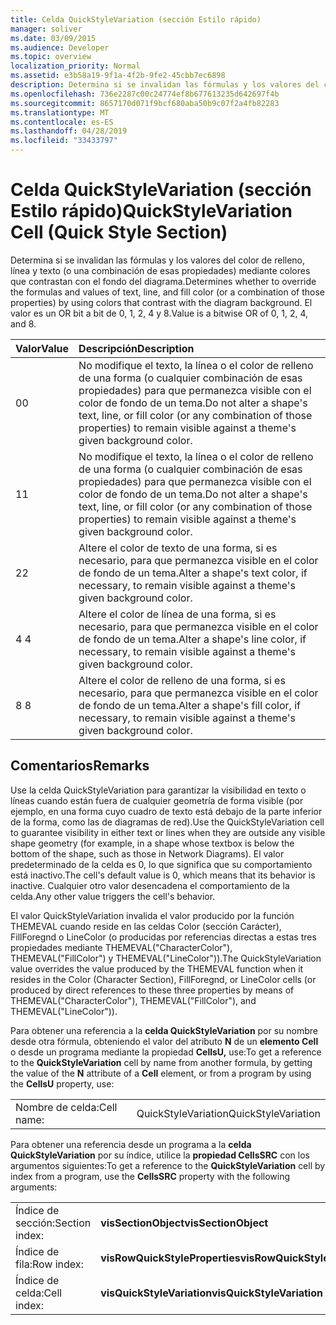 ```yaml
---
title: Celda QuickStyleVariation (sección Estilo rápido)
manager: soliver
ms.date: 03/09/2015
ms.audience: Developer
ms.topic: overview
localization_priority: Normal
ms.assetid: e3b58a19-9f1a-4f2b-9fe2-45cbb7ec6898
description: Determina si se invalidan las fórmulas y los valores del color de relleno, línea y texto (o una combinación de esas propiedades) mediante colores que contrastan con el fondo del diagrama. El valor es un OR bit a bit de 0, 1, 2, 4 y 8.
ms.openlocfilehash: 736e2287c00c24774ef8b677613235d642697f4b
ms.sourcegitcommit: 8657170d071f9bcf680aba50b9c07f2a4fb82283
ms.translationtype: MT
ms.contentlocale: es-ES
ms.lasthandoff: 04/28/2019
ms.locfileid: "33433797"
---
```

# <a name="quickstylevariation-cell-quick-style-section"></a><span data-ttu-id="83220-104">Celda QuickStyleVariation (sección Estilo rápido)</span><span class="sxs-lookup"><span data-stu-id="83220-104">QuickStyleVariation Cell (Quick Style Section)</span></span>

<span data-ttu-id="83220-105">Determina si se invalidan las fórmulas y los valores del color de relleno, línea y texto (o una combinación de esas propiedades) mediante colores que contrastan con el fondo del diagrama.</span><span class="sxs-lookup"><span data-stu-id="83220-105">Determines whether to override the formulas and values of text, line, and fill color (or a combination of those properties) by using colors that contrast with the diagram background.</span></span> <span data-ttu-id="83220-106">El valor es un OR bit a bit de 0, 1, 2, 4 y 8.</span><span class="sxs-lookup"><span data-stu-id="83220-106">Value is a bitwise OR of 0, 1, 2, 4, and 8.</span></span>
  
|<span data-ttu-id="83220-107">**Valor**</span><span class="sxs-lookup"><span data-stu-id="83220-107">**Value**</span></span>|<span data-ttu-id="83220-108">**Descripción**</span><span class="sxs-lookup"><span data-stu-id="83220-108">**Description**</span></span>|
|:-----|:-----|
|<span data-ttu-id="83220-109">0</span><span class="sxs-lookup"><span data-stu-id="83220-109">0</span></span>  <br/> |<span data-ttu-id="83220-110">No modifique el texto, la línea o el color de relleno de una forma (o cualquier combinación de esas propiedades) para que permanezca visible con el color de fondo de un tema.</span><span class="sxs-lookup"><span data-stu-id="83220-110">Do not alter a shape's text, line, or fill color (or any combination of those properties) to remain visible against a theme's given background color.</span></span>  <br/> |
|<span data-ttu-id="83220-111">1</span><span class="sxs-lookup"><span data-stu-id="83220-111">1</span></span>  <br/> |<span data-ttu-id="83220-112">No modifique el texto, la línea o el color de relleno de una forma (o cualquier combinación de esas propiedades) para que permanezca visible con el color de fondo de un tema.</span><span class="sxs-lookup"><span data-stu-id="83220-112">Do not alter a shape's text, line, or fill color (or any combination of those properties) to remain visible against a theme's given background color.</span></span>  <br/> |
|<span data-ttu-id="83220-113">2</span><span class="sxs-lookup"><span data-stu-id="83220-113">2</span></span>  <br/> |<span data-ttu-id="83220-114">Altere el color de texto de una forma, si es necesario, para que permanezca visible en el color de fondo de un tema.</span><span class="sxs-lookup"><span data-stu-id="83220-114">Alter a shape's text color, if necessary, to remain visible against a theme's given background color.</span></span>  <br/> |
|<span data-ttu-id="83220-115">4 </span><span class="sxs-lookup"><span data-stu-id="83220-115">4</span></span>  <br/> |<span data-ttu-id="83220-116">Altere el color de línea de una forma, si es necesario, para que permanezca visible en el color de fondo de un tema.</span><span class="sxs-lookup"><span data-stu-id="83220-116">Alter a shape's line color, if necessary, to remain visible against a theme's given background color.</span></span>  <br/> |
|<span data-ttu-id="83220-117">8 </span><span class="sxs-lookup"><span data-stu-id="83220-117">8</span></span>  <br/> |<span data-ttu-id="83220-118">Altere el color de relleno de una forma, si es necesario, para que permanezca visible en el color de fondo de un tema.</span><span class="sxs-lookup"><span data-stu-id="83220-118">Alter a shape's fill color, if necessary, to remain visible against a theme's given background color.</span></span>  <br/> |
   
## <a name="remarks"></a><span data-ttu-id="83220-119">Comentarios</span><span class="sxs-lookup"><span data-stu-id="83220-119">Remarks</span></span>

<span data-ttu-id="83220-120">Use la celda QuickStyleVariation para garantizar la visibilidad en texto o líneas cuando están fuera de cualquier geometría de forma visible (por ejemplo, en una forma cuyo cuadro de texto está debajo de la parte inferior de la forma, como las de diagramas de red).</span><span class="sxs-lookup"><span data-stu-id="83220-120">Use the QuickStyleVariation cell to guarantee visibility in either text or lines when they are outside any visible shape geometry (for example, in a shape whose textbox is below the bottom of the shape, such as those in Network Diagrams).</span></span> <span data-ttu-id="83220-121">El valor predeterminado de la celda es 0, lo que significa que su comportamiento está inactivo.</span><span class="sxs-lookup"><span data-stu-id="83220-121">The cell's default value is 0, which means that its behavior is inactive.</span></span> <span data-ttu-id="83220-122">Cualquier otro valor desencadena el comportamiento de la celda.</span><span class="sxs-lookup"><span data-stu-id="83220-122">Any other value triggers the cell's behavior.</span></span>
  
<span data-ttu-id="83220-123">El valor QuickStyleVariation invalida el valor producido por la función THEMEVAL cuando reside en las celdas Color (sección Carácter), FillForegnd o LineColor (o producidas por referencias directas a estas tres propiedades mediante THEMEVAL("CharacterColor"), THEMEVAL("FillColor") y THEMEVAL("LineColor")).</span><span class="sxs-lookup"><span data-stu-id="83220-123">The QuickStyleVariation value overrides the value produced by the THEMEVAL function when it resides in the Color (Character Section), FillForegnd, or LineColor cells (or produced by direct references to these three properties by means of THEMEVAL("CharacterColor"), THEMEVAL("FillColor"), and THEMEVAL("LineColor")).</span></span>
  
<span data-ttu-id="83220-124">Para obtener una referencia a la **celda QuickStyleVariation** por su nombre desde otra fórmula, obteniendo el valor del atributo **N** de un **elemento Cell** o desde un programa mediante la propiedad **CellsU,** use:</span><span class="sxs-lookup"><span data-stu-id="83220-124">To get a reference to the **QuickStyleVariation** cell by name from another formula, by getting the value of the **N** attribute of a **Cell** element, or from a program by using the **CellsU** property, use:</span></span> 
  
|||
|:-----|:-----|
|<span data-ttu-id="83220-125">Nombre de celda:</span><span class="sxs-lookup"><span data-stu-id="83220-125">Cell name:</span></span>  <br/> |<span data-ttu-id="83220-126">QuickStyleVariation</span><span class="sxs-lookup"><span data-stu-id="83220-126">QuickStyleVariation</span></span>  <br/> |
   
<span data-ttu-id="83220-127">Para obtener una referencia desde un programa a la **celda QuickStyleVariation** por su índice, utilice la **propiedad CellsSRC** con los argumentos siguientes:</span><span class="sxs-lookup"><span data-stu-id="83220-127">To get a reference to the **QuickStyleVariation** cell by index from a program, use the **CellsSRC** property with the following arguments:</span></span> 
  
|||
|:-----|:-----|
|<span data-ttu-id="83220-128">Índice de sección:</span><span class="sxs-lookup"><span data-stu-id="83220-128">Section index:</span></span>  <br/> |<span data-ttu-id="83220-129">**visSectionObject**</span><span class="sxs-lookup"><span data-stu-id="83220-129">**visSectionObject**</span></span> <br/> |
|<span data-ttu-id="83220-130">Índice de fila:</span><span class="sxs-lookup"><span data-stu-id="83220-130">Row index:</span></span>  <br/> |<span data-ttu-id="83220-131">**visRowQuickStyleProperties**</span><span class="sxs-lookup"><span data-stu-id="83220-131">**visRowQuickStyleProperties**</span></span> <br/> |
|<span data-ttu-id="83220-132">Índice de celda:</span><span class="sxs-lookup"><span data-stu-id="83220-132">Cell index:</span></span>  <br/> |<span data-ttu-id="83220-133">**visQuickStyleVariation**</span><span class="sxs-lookup"><span data-stu-id="83220-133">**visQuickStyleVariation**</span></span> <br/> |
   

